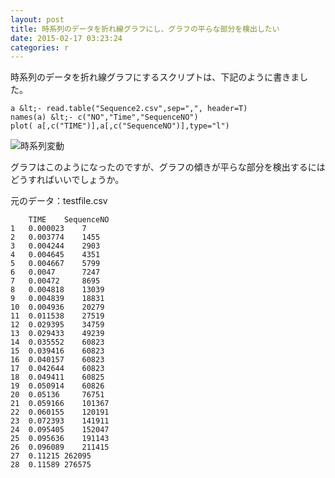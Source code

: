 ```yaml
---
layout: post
title: 時系列のデータを折れ線グラフにし、グラフの平らな部分を検出したい
date: 2015-02-17 03:23:24
categories: r
---
```

<p>時系列のデータを折れ線グラフにするスクリプトは、下記のように書きました。</p>

```
a &lt;- read.table("Sequence2.csv",sep=",", header=T)
names(a) &lt;- c("NO","Time","SequenceNO")
plot( a[,c("TIME")],a[,c("SequenceNO")],type="l")
```

<p><img src="https://i.stack.imgur.com/2WiiT.jpg" alt="時系列変動"></p>

<p>グラフはこのようになったのですが、グラフの傾きが平らな部分を検出するにはどうすればいいでしょうか。</p>

<p>元のデータ：testfile.csv</p>

```
    TIME    SequenceNO
1   0.000023    7
2   0.003774    1455
3   0.004244    2903
4   0.004645    4351
5   0.004667    5799
6   0.0047      7247
7   0.00472     8695
8   0.004818    13039
9   0.004839    18831
10  0.004936    20279
11  0.011538    27519
12  0.029395    34759
13  0.029433    49239
14  0.035552    60823
15  0.039416    60823
16  0.040157    60823
17  0.042644    60823
18  0.049411    60825
19  0.050914    60826
20  0.05136     76751
21  0.059166    101367
22  0.060155    120191
23  0.072393    141911
24  0.095405    152047
25  0.095636    191143
26  0.096089    211415
27  0.11215 262095
28  0.11589 276575
```
